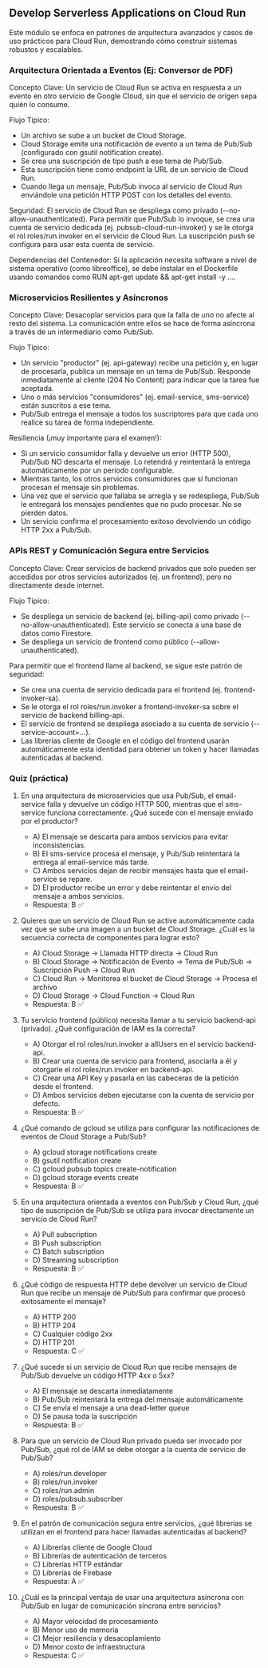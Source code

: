 ## Develop Serverless Applications on Cloud Run
Este módulo se enfoca en patrones de arquitectura avanzados y casos de uso prácticos para Cloud Run, demostrando cómo construir sistemas robustos y escalables.

### Arquitectura Orientada a Eventos (Ej: Conversor de PDF)
Concepto Clave: Un servicio de Cloud Run se activa en respuesta a un evento en otro servicio de Google Cloud, sin que el servicio de origen sepa quién lo consume.

Flujo Típico:
- Un archivo se sube a un bucket de Cloud Storage.
- Cloud Storage emite una notificación de evento a un tema de Pub/Sub (configurado con gsutil notification create).
- Se crea una suscripción de tipo push a ese tema de Pub/Sub.
- Esta suscripción tiene como endpoint la URL de un servicio de Cloud Run.
- Cuando llega un mensaje, Pub/Sub invoca al servicio de Cloud Run enviándole una petición HTTP POST con los detalles del evento.

Seguridad: El servicio de Cloud Run se despliega como privado (--no-allow-unauthenticated). Para permitir que Pub/Sub lo invoque, se crea una cuenta de servicio dedicada (ej. pubsub-cloud-run-invoker) y se le otorga el rol roles/run.invoker en el servicio de Cloud Run. La suscripción push se configura para usar esta cuenta de servicio.

Dependencias del Contenedor: Si la aplicación necesita software a nivel de sistema operativo (como libreoffice), se debe instalar en el Dockerfile usando comandos como RUN apt-get update && apt-get install -y ....

### Microservicios Resilientes y Asíncronos
Concepto Clave: Desacoplar servicios para que la falla de uno no afecte al resto del sistema. La comunicación entre ellos se hace de forma asíncrona a través de un intermediario como Pub/Sub.

Flujo Típico:
- Un servicio "productor" (ej. api-gateway) recibe una petición y, en lugar de procesarla, publica un mensaje en un tema de Pub/Sub. Responde inmediatamente al cliente (204 No Content) para indicar que la tarea fue aceptada.
- Uno o más servicios "consumidores" (ej. email-service, sms-service) están suscritos a ese tema.
- Pub/Sub entrega el mensaje a todos los suscriptores para que cada uno realice su tarea de forma independiente.

Resiliencia (¡muy importante para el examen!):
- Si un servicio consumidor falla y devuelve un error (HTTP 500), Pub/Sub NO descarta el mensaje. Lo retendrá y reintentará la entrega automáticamente por un período configurable.
- Mientras tanto, los otros servicios consumidores que sí funcionan procesan el mensaje sin problemas.
- Una vez que el servicio que fallaba se arregla y se redespliega, Pub/Sub le entregará los mensajes pendientes que no pudo procesar. No se pierden datos.
- Un servicio confirma el procesamiento exitoso devolviendo un código HTTP 2xx a Pub/Sub.

### APIs REST y Comunicación Segura entre Servicios
Concepto Clave: Crear servicios de backend privados que solo pueden ser accedidos por otros servicios autorizados (ej. un frontend), pero no directamente desde internet.

Flujo Típico:
- Se despliega un servicio de backend (ej. billing-api) como privado (--no-allow-unauthenticated). Este servicio se conecta a una base de datos como Firestore.
- Se despliega un servicio de frontend como público (--allow-unauthenticated).

Para permitir que el frontend llame al backend, se sigue este patrón de seguridad:
- Se crea una cuenta de servicio dedicada para el frontend (ej. frontend-invoker-sa).
- Se le otorga el rol roles/run.invoker a frontend-invoker-sa sobre el servicio de backend billing-api.
- El servicio de frontend se despliega asociado a su cuenta de servicio (--service-account=...).
- Las librerías cliente de Google en el código del frontend usarán automáticamente esta identidad para obtener un token y hacer llamadas autenticadas al backend.

### Quiz (práctica)
1) En una arquitectura de microservicios que usa Pub/Sub, el email-service falla y devuelve un código HTTP 500, mientras que el sms-service funciona correctamente. ¿Qué sucede con el mensaje enviado por el productor?
   - A) El mensaje se descarta para ambos servicios para evitar inconsistencias.
   - B) El sms-service procesa el mensaje, y Pub/Sub reintentará la entrega al email-service más tarde.
   - C) Ambos servicios dejan de recibir mensajes hasta que el email-service se repare.
   - D) El productor recibe un error y debe reintentar el envío del mensaje a ambos servicios.
   - Respuesta: B ✅

2) Quieres que un servicio de Cloud Run se active automáticamente cada vez que se sube una imagen a un bucket de Cloud Storage. ¿Cuál es la secuencia correcta de componentes para lograr esto?
   - A) Cloud Storage -> Llamada HTTP directa -> Cloud Run
   - B) Cloud Storage -> Notificación de Evento -> Tema de Pub/Sub -> Suscripción Push -> Cloud Run
   - C) Cloud Run -> Monitorea el bucket de Cloud Storage -> Procesa el archivo
   - D) Cloud Storage -> Cloud Function -> Cloud Run
   - Respuesta: B ✅

3) Tu servicio frontend (público) necesita llamar a tu servicio backend-api (privado). ¿Qué configuración de IAM es la correcta?
   - A) Otorgar el rol roles/run.invoker a allUsers en el servicio backend-api.
   - B) Crear una cuenta de servicio para frontend, asociarla a él y otorgarle el rol roles/run.invoker en backend-api.
   - C) Crear una API Key y pasarla en las cabeceras de la petición desde el frontend.
   - D) Ambos servicios deben ejecutarse con la cuenta de servicio por defecto.
   - Respuesta: B ✅

4) ¿Qué comando de gcloud se utiliza para configurar las notificaciones de eventos de Cloud Storage a Pub/Sub?
   - A) gcloud storage notifications create
   - B) gsutil notification create
   - C) gcloud pubsub topics create-notification
   - D) gcloud storage events create
   - Respuesta: B ✅

5) En una arquitectura orientada a eventos con Pub/Sub y Cloud Run, ¿qué tipo de suscripción de Pub/Sub se utiliza para invocar directamente un servicio de Cloud Run?
   - A) Pull subscription
   - B) Push subscription
   - C) Batch subscription
   - D) Streaming subscription
   - Respuesta: B ✅

6) ¿Qué código de respuesta HTTP debe devolver un servicio de Cloud Run que recibe un mensaje de Pub/Sub para confirmar que procesó exitosamente el mensaje?
   - A) HTTP 200
   - B) HTTP 204
   - C) Cualquier código 2xx
   - D) HTTP 201
   - Respuesta: C ✅

7) ¿Qué sucede si un servicio de Cloud Run que recibe mensajes de Pub/Sub devuelve un código HTTP 4xx o 5xx?
   - A) El mensaje se descarta inmediatamente
   - B) Pub/Sub reintentará la entrega del mensaje automáticamente
   - C) Se envía el mensaje a una dead-letter queue
   - D) Se pausa toda la suscripción
   - Respuesta: B ✅

8) Para que un servicio de Cloud Run privado pueda ser invocado por Pub/Sub, ¿qué rol de IAM se debe otorgar a la cuenta de servicio de Pub/Sub?
   - A) roles/run.developer
   - B) roles/run.invoker
   - C) roles/run.admin
   - D) roles/pubsub.subscriber
   - Respuesta: B ✅

9) En el patrón de comunicación segura entre servicios, ¿qué librerías se utilizan en el frontend para hacer llamadas autenticadas al backend?
   - A) Librerías cliente de Google Cloud
   - B) Librerías de autenticación de terceros
   - C) Librerías HTTP estándar
   - D) Librerías de Firebase
   - Respuesta: A ✅

10) ¿Cuál es la principal ventaja de usar una arquitectura asíncrona con Pub/Sub en lugar de comunicación síncrona entre servicios?
    - A) Mayor velocidad de procesamiento
    - B) Menor uso de memoria
    - C) Mejor resiliencia y desacoplamiento
    - D) Menor costo de infraestructura
    - Respuesta: C ✅